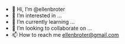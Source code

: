 - 👋 Hi, I’m @ellenbroter
- 👀 I’m interested in ...
- 🌱 I’m currently learning ...
- 💞️ I’m looking to collaborate on ...
- 📫 How to reach me ellenbroter@gmail.com

<!---
ellenbroter/ellenbroter is a ✨ special ✨ repository because its `README.md` (this file) appears on your GitHub profile.
You can click the Preview link to take a look at your changes.
--->
